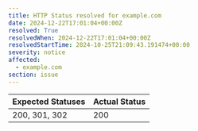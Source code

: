 ```yaml
---
title: HTTP Status resolved for example.com
date: 2024-12-22T17:01:04+00:00Z
resolved: True
resolvedWhen: 2024-12-22T17:01:04+00:00Z
resolvedStartTime: 2024-10-25T21:09:43.191474+00:00
severity: notice
affected:
  - example.com
section: issue
---
```


| Expected Statuses | Actual Status  |
|-------------------|----------------|
| 200, 301, 302 | 200 |
